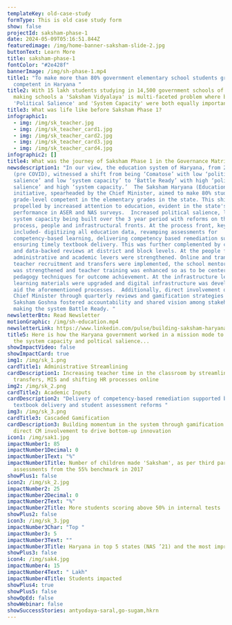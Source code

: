 ```yaml
---
templateKey: old-case-study
formType: This is old case study form
show: false
projectId: saksham-phase-1
date: 2024-05-09T05:16:51.844Z
featuredimage: /img/home-banner-saksham-slide-2.jpg
buttonText: Learn More
title: saksham-phase-1
fontColor: "#2e428f"
bannerImage: /img/sh-phase-1.mp4
title1: "To make more than 80% government elementary school students grade-level
  competent in Haryana "
title2: With 15 lakh students studying in 14,500 government schools of Haryana,
  making schools a 'Saksham Vidyalaya' is multi-faceted problem where building
  'Political Salience' and 'System Capacity' were both equally important.
title3: What was life like before Saksham Phase 1?
infographic1:
  - img: /img/sk_teacher.jpg
  - img: /img/sk_teacher_card1.jpg
  - img: /img/sk_teacher_card2.jpg
  - img: /img/sk_teacher_card3.jpg
  - img: /img/sk_teacher_card4.jpg
infographic2: []
title4: What was the journey of Saksham Phase 1 in the Governance Matrix?
newsdescription1: "In our view, the education system of Haryana, from 2017-2020
  (pre COVID), witnessed a shift from being ‘Comatose’ with low ‘political
  salience’ and low ‘system capacity’ to ‘Battle Ready’ with high ‘political
  salience’ and high ‘system capacity.’  The Saksham Haryana (Education)
  initiative, spearheaded by the Chief Minister, aimed to make 80% students
  grade-level competent in the elementary grades in the state. This shift was
  propelled by increased attention to education, evident in the state's
  performance in ASER and NAS surveys.  Increased political salience, led to
  system capacity being built over the 3 year period with reforms on the
  process, people and infrastructural fronts. At the process front, key changes
  included- digitizing all education data, revamping assessments for
  competency-based learning, delivering competency based remediation support and
  ensuring timely textbook delivery. This was further complemented by cascaded
  and data-backed reviews at district and block levels. At the people front,
  administrative and academic levers were strengthened. Online and transparent
  teacher recruitment and transfers were implemented, the school mentoring cadre
  was strengthened and teacher training was enhanced so as to be centered around
  pedagogy techniques for outcome achievement. At the infrastructure level,
  learning materials were upgraded and digital infrastructure was developed to
  aid the aforementioned processes.  Additionally, direct involvement of the
  Chief Minister through quarterly reviews and gamification strategies like
  Saksham Goshna fostered accountability and shared vision among stakeholders,
  making the system Battle Ready. "
newsletterBtn: Read Newsletter
motionGraphic: /img/sh-education.mp4
newsletterLink: https://www.linkedin.com/pulse/building-saksham-haryana-samagra-transforming-governance-a8ptc/?trackingId=dfu%2Fb4qhRJilZBxvcF9pHw%3D%3D
title5: Here is how the Haryana government worked in a mission mode to augment
  the system capacity and poltical salience...
showImpactVideo: false
showImpactCard: true
img1: /img/sk_1.png
cardTitle1: Administrative Streamlining
cardDescription1: Increasing teacher time in the classroom by streamlining
  transfers, MIS and shifting HR processes online
img2: /img/sk_2.png
cardTitle2: Academic Inputs
cardDescription2: "Delivery of competency-based remediation supported by timely
  textbook delivery and student assessment reforms "
img3: /img/sk_3.png
cardTitle3: Cascaded Gamification
cardDescription3: Building momentum in the system through gamification and
  direct CM involvement to drive bottom-up innovation
icon1: /img/sak1.jpg
impactNumber1: 85
impactNumber1Decimal: 0
impactNumber1Text: "%"
impactNumber1Title: Number of children made 'Saksham', as per third party
  assessments from the 55% benchmark in 2017
showPlus1: false
icon2: /img/sk_2.jpg
impactNumber2: 25
impactNumber2Decimal: 0
impactNumber2Text: "%"
impactNumber2Title: More students scoring above 50% in internal tests
showPlus2: false
icon3: /img/sk_3.jpg
impactNumber3Char: "Top "
impactNumber3: 5
impactNumber3Text: ""
impactNumber3Title: Haryana in top 5 states (NAS ’21) and the most improved state from NAS 2017-21
showPlus3: false
icon4: /img/sak4.jpg
impactNumber4: 15
impactNumber4Text: " Lakh"
impactNumber4Title: Students impacted
showPlus4: true
showPlus5: false
showOpEd: false
showWebinar: false
showSuccessStories: antyodaya-saral,go-sugam,hkrn
---
```

